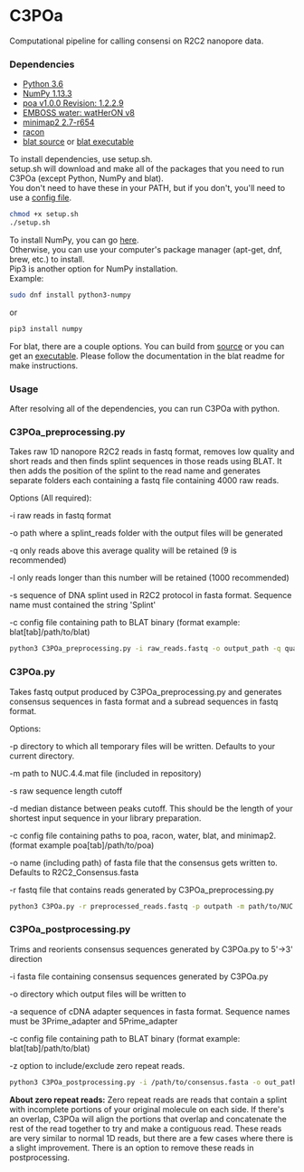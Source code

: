 # C3POa
Computational pipeline for calling consensi on R2C2 nanopore data.

### Dependencies ###
- [Python 3.6](https://www.python.org/downloads/)
- [NumPy 1.13.3](https://scipy.org/install.html)
- [poa v1.0.0 Revision: 1.2.2.9](https://github.com/tanghaibao/bio-pipeline)
- [EMBOSS water: watHerON v8](https://users.soe.ucsc.edu/~rvolden/C3POa/EMBOSS-6.6.0_v8.tar.gz)
- [minimap2 2.7-r654](https://github.com/lh3/minimap2)
- [racon](https://github.com/isovic/racon)
- [blat source](https://users.soe.ucsc.edu/~kent/src/blatSrc35.zip) or [blat executable](http://hgdownload.soe.ucsc.edu/admin/exe/)

To install dependencies, use setup.sh.  
setup.sh will download and make all of the packages that you need to run C3POa (except Python, NumPy and blat).  
You don't need to have these in your PATH, but if you don't, you'll need to use a [config file](example_config).
```bash
chmod +x setup.sh
./setup.sh
```

To install NumPy, you can go [here](https://scipy.org/install.html).  
Otherwise, you can use your computer's package manager (apt-get, dnf, brew, etc.) to install.  
Pip3 is another option for NumPy installation.  
Example:
```bash
sudo dnf install python3-numpy
```
or
```bash
pip3 install numpy
```

For blat, there are a couple options. You can build from [source](https://users.soe.ucsc.edu/~kent/src/blatSrc35.zip) or you can get an [executable](http://hgdownload.soe.ucsc.edu/admin/exe/). Please follow the documentation in the blat readme for make instructions.

### Usage ###
After resolving all of the dependencies, you can run C3POa with python.

### C3POa_preprocessing.py ###

Takes raw 1D nanopore R2C2 reads in fastq format, removes low quality and short reads and then finds splint sequences in those reads using BLAT. It then adds the position of the splint to the read name and generates separate folders each containing a fastq file containing 4000 raw reads.

Options (All required):

  -i  raw reads in fastq format

  -o  path where a splint_reads folder with the output files will be generated

  -q  only reads above this average quality will be retained (9 is recommended)

  -l  only reads longer than this number will be retained (1000 recommended)

  -s  sequence of DNA splint used in R2C2 protocol in fasta format. Sequence name must contained the string 'Splint'

  -c  config file containing path to BLAT binary (format example: blat[tab]/path/to/blat)


```bash
python3 C3POa_preprocessing.py -i raw_reads.fastq -o output_path -q quality_cutoff -l read_length_cutoff -s Splint_sequence.fasta
```

### C3POa.py ###

Takes fastq output produced by C3POa_preprocessing.py and generates consensus sequences in fasta format and a subread sequences in fastq format.

Options:

  -p  directory to which all temporary files will be written. Defaults to your current directory.

  -m  path to NUC.4.4.mat file (included in repository)

  -s  raw sequence length cutoff

  -d  median distance between peaks cutoff. This should be the length of your shortest input sequence in your library preparation.

  -c  config file containing paths to poa, racon, water, blat, and minimap2. (format example poa[tab]/path/to/poa)

  -o  name (including path) of fasta file that the consensus gets written to. Defaults to R2C2_Consensus.fasta

  -r  fastq file that contains reads generated by C3POa_preprocessing.py


```bash
python3 C3POa.py -r preprocessed_reads.fastq -p outpath -m path/to/NUC.4.4.mat -s 1000 -d 500 -c /path/to/config_file -o /path/to/consensus.fasta
```

### C3POa_postprocessing.py ###

Trims and reorients consensus sequences generated by C3POa.py to 5'->3' direction

  -i  fasta file containing consensus sequences generated by C3POa.py

  -o  directory which output files will be written to

  -a  sequence of cDNA adapter sequences in fasta format. Sequence names must be 3Prime_adapter and 5Prime_adapter

  -c  config file containing path to BLAT binary (format example: blat[tab]/path/to/blat)

  -z  option to include/exclude zero repeat reads.

```bash
python3 C3POa_postprocessing.py -i /path/to/consensus.fasta -o out_path -c /path/to/config_file -a /path/to/adapter.fasta
```

**About zero repeat reads:** Zero repeat reads are reads that contain
a splint with incomplete portions of your original molecule on each side.
If there's an overlap, C3POa will align the portions that overlap and
concatenate the rest of the read together to try and make a contiguous
read. These reads are very similar to normal 1D reads, but there are a few
cases where there is a slight improvement. There is an option to remove
these reads in postprocessing.
